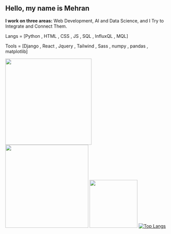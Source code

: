 ## Hello, my name is Mehran

**I work on three areas:** Web Development, AI and Data Science, and I Try to Integrate and Connect Them.

Langs = [Python , HTML , CSS , JS , SQL , InfluxQL , MQL]

Tools = [Django , React , Jquery , Tailwind , Sass , numpy , pandas , matplotlib]


<img src="https://biaupload.com/do.php?imgf=org-066e4fca48ec1.png" style="with:400px;height:270px"><img src="https://biaupload.com/do.php?imgf=org-3e4f71aa14d82.png" style="with:400px;height:260px">
<img src="https://github-readme-stats.vercel.app/api?username=mehran-starcode&show_icons=true&theme=merko" style="with:200px;height:150px;">
[![Top Langs](https://github-readme-stats.vercel.app/api/top-langs/?username=anuraghazra&layout=donut)](https://github.com/anuraghazra/github-readme-stats)

